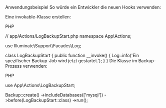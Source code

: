 Anwendungsbeispiel
So würde ein Entwickler die neuen Hooks verwenden:

Eine invokable-Klasse erstellen:

PHP

// app/Actions/LogBackupStart.php
namespace App\Actions;

use Illuminate\Support\Facades\Log;

class LogBackupStart
{
public function __invoke()
{
Log::info('Ein spezifischer Backup-Job wird jetzt gestartet.');
}
}
Die Klasse im Backup-Prozess verwenden:

PHP

use App\Actions\LogBackupStart;

Backup::create()
->includeDatabases(['mysql'])
->before(LogBackupStart::class)
->run();
